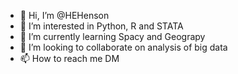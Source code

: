 - 👋 Hi, I’m @HEHenson
- 👀 I’m interested in Python, R and STATA
- 🌱 I’m currently learning Spacy and Geograpy
- 💞️ I’m looking to collaborate on analysis of big data
- 📫 How to reach me DM

<!---
HEHenson/HEHenson is a ✨ special ✨ repository because its `README.md` (this file) appears on your GitHub profile.
You can click the Preview link to take a look at your changes.
--->
